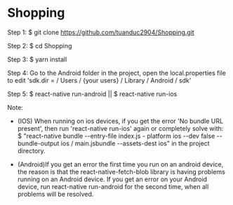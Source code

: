 # Shopping
Step 1: $ git clone https://github.com/tuanduc2904/Shopping.git

Step 2: $ cd Shopping

Step 3: $ yarn install

Step 4: Go to the Android folder in the project, open the local.properties file to edit 'sdk.dir = / Users / {your users} / Library / Android / sdk'

Step 5: $ react-native run-android || $ react-native run-ios

Note: 
- (IOS) When running on ios devices, if you get the error 'No bundle URL present', then run 'react-native run-ios' again or completely solve with:
$ "react-native bundle --entry-file index.js - platform ios --dev false --bundle-output ios / main.jsbundle --assets-dest ios" in the project directory.

- (Android)If you get an error the first time you run on an android device, the reason is that the react-native-fetch-blob library is having problems running on an Android device. If you get an error on your Android device, run react-native run-android for the second time, when all problems will be resolved.
